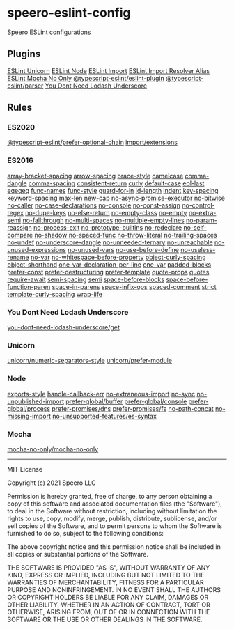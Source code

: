 # speero-eslint-config
Speero ESLint configurations

## Plugins
[ESLint Unicorn](https://github.com/sindresorhus/eslint-plugin-unicorn)
[ESLint Node](https://github.com/mysticatea/eslint-plugin-node)
[ESLint Import](https://github.com/import-js/eslint-plugin-import)
[ESLint Import Resolver Alias](https://github.com/johvin/eslint-import-resolver-alias)
[ESLint Mocha No Only](https://github.com/lewazo/eslint-mocha-no-only)
[@typescript-eslint/eslint-plugin](https://github.com/typescript-eslint/typescript-eslint/tree/master/packages/eslint-plugin)
[@typescript-eslint/parser](https://github.com/typescript-eslint/typescript-eslint/tree/master/packages/parser)
[You Dont Need Lodash Underscore](https://github.com/you-dont-need/You-Dont-Need-Lodash-Underscore)

## Rules

### ES2020
[@typescript-eslint/prefer-optional-chain](https://github.com/typescript-eslint/typescript-eslint/blob/master/packages/eslint-plugin/docs/rules/prefer-optional-chain.md)
[import/extensions](https://github.com/import-js/eslint-plugin-import/blob/master/docs/rules/extensions.md)
### ES2016
[array-bracket-spacing](https://eslint.org/docs/2.0.0/rules/array-bracket-spacing)
[arrow-spacing](https://eslint.org/docs/rules/arrow-spacing#require-space-beforeafter-arrow-functions-arrow-arrow-spacing)
[brace-style](https://eslint.org/docs/rules/brace-style#require-brace-style-brace-style)
[camelcase](https://eslint.org/docs/rules/camelcase#require-camelcase-camelcase)
[comma-dangle](https://eslint.org/docs/rules/comma-dangle)
[comma-spacing](https://eslint.org/docs/rules/comma-spacing#enforces-spacing-around-commas-comma-spacing)
[consistent-return](https://eslint.org/docs/rules/consistent-return#require-return-statements-to-either-always-or-never-specify-values-consistent-return)
[curly](https://eslint.org/docs/rules/curly#require-following-curly-brace-conventions-curly)
[default-case](https://eslint.org/docs/rules/default-case)
[eol-last](https://eslint.org/docs/rules/eol-last)
[eqeqeq](https://eslint.org/docs/rules/eqeqeq)
[func-names](https://eslint.org/docs/rules/func-names)
[func-style](https://eslint.org/docs/rules/func-style)
[guard-for-in](https://eslint.org/docs/rules/guard-for-in)
[id-length](https://eslint.org/docs/rules/id-length)
[indent](https://eslint.org/docs/rules/indent)
[key-spacing](https://eslint.org/docs/rules/key-spacing)
[keyword-spacing](https://eslint.org/docs/rules/keyword-spacing)
[max-len](https://eslint.org/docs/rules/max-len)
[new-cap](https://eslint.org/docs/rules/new-cap)
[no-async-promise-executor](https://eslint.org/docs/rules/no-async-promise-executor)
[no-bitwise](https://eslint.org/docs/rules/no-bitwise)
[no-caller](https://eslint.org/docs/rules/no-caller)
[no-case-declarations](https://eslint.org/docs/rules/no-case-declarations)
[no-console](https://eslint.org/docs/rules/no-console)
[no-const-assign](https://eslint.org/docs/rules/no-const-assign)
[no-control-regex](https://eslint.org/docs/rules/no-control-regex)
[no-dupe-keys](https://eslint.org/docs/rules/no-dupe-keys)
[no-else-return](https://eslint.org/docs/rules/no-else-return)
[no-empty-class](https://eslint.org/docs/rules/no-empty-class)
[no-empty](https://eslint.org/docs/rules/no-empty)
[no-extra-semi](https://eslint.org/docs/rules/no-extra-semi)
[no-fallthrough](https://eslint.org/docs/rules/no-fallthrough)
[no-multi-spaces](https://eslint.org/docs/rules/no-multi-spaces)
[no-multiple-empty-lines](https://eslint.org/docs/rules/no-multiple-empty-lines)
[no-param-reassign](https://eslint.org/docs/rules/no-param-reassign)
[no-process-exit](https://eslint.org/docs/rules/no-process-exit)
[no-prototype-builtins](https://eslint.org/docs/rules/no-prototype-builtins)
[no-redeclare](https://eslint.org/docs/rules/no-redeclare)
[no-self-compare](https://eslint.org/docs/rules/no-self-compare)
[no-shadow](https://eslint.org/docs/rules/no-shadow)
[no-spaced-func](https://eslint.org/docs/rules/no-spaced-func)
[no-throw-literal](https://eslint.org/docs/rules/no-throw-literal)
[no-trailing-spaces](https://eslint.org/docs/rules/no-trailing-spaces)
[no-undef](https://eslint.org/docs/rules/no-undef)
[no-underscore-dangle](https://eslint.org/docs/rules/no-underscore-dangle)
[no-unneeded-ternary](https://eslint.org/docs/rules/no-unneeded-ternary)
[no-unreachable](https://eslint.org/docs/rules/no-unreachable)
[no-unused-expressions](https://eslint.org/docs/rules/no-unused-expressions)
[no-unused-vars](https://eslint.org/docs/rules/no-unused-vars)
[no-use-before-define](https://eslint.org/docs/rules/no-use-before-define)
[no-useless-rename](https://eslint.org/docs/rules/no-useless-rename)
[no-var](https://eslint.org/docs/rules/no-var)
[no-whitespace-before-property](https://eslint.org/docs/rules/no-whitespace-before-property)
[object-curly-spacing](https://eslint.org/docs/rules/object-curly-spacing)
[object-shorthand](https://eslint.org/docs/rules/object-shorthand)
[one-var-declaration-per-line](https://eslint.org/docs/rules/one-var-declaration-per-line)
[one-var](https://eslint.org/docs/rules/one-var)
[padded-blocks](https://eslint.org/docs/rules/padded-blocks)
[prefer-const](https://eslint.org/docs/rules/prefer-const)
[prefer-destructuring](https://eslint.org/docs/rules/prefer-destructuring)
[prefer-template](https://eslint.org/docs/rules/prefer-template)
[quote-props](https://eslint.org/docs/rules/quote-props)
[quotes](https://eslint.org/docs/rules/quotes)
[require-await](https://eslint.org/docs/rules/require-await)
[semi-spacing](https://eslint.org/docs/rules/semi-spacing)
[semi](https://eslint.org/docs/rules/semi)
[space-before-blocks](https://eslint.org/docs/rules/space-before-blocks)
[space-before-function-paren](https://eslint.org/docs/rules/space-before-function-paren)
[space-in-parens](https://eslint.org/docs/rules/space-in-parens)
[space-infix-ops](https://eslint.org/docs/rules/space-infix-ops)
[spaced-comment](https://eslint.org/docs/rules/spaced-comment)
[strict](https://eslint.org/docs/rules/strict)
[template-curly-spacing](https://eslint.org/docs/rules/template-curly-spacing)
[wrap-iife](https://eslint.org/docs/rules/wrap-iife)

### You Dont Need Lodash Underscore
[you-dont-need-lodash-underscore/get](https://github.com/you-dont-need/You-Dont-Need-Lodash-Underscore)

### Unicorn
[unicorn/numeric-separators-style](https://github.com/sindresorhus/eslint-plugin-unicorn/blob/main/docs/rules/numeric-separators-style.md)
[unicorn/prefer-module](https://github.com/sindresorhus/eslint-plugin-unicorn/blob/main/docs/rules/prefer-module.md)

### Node
[exports-style](https://github.com/mysticatea/eslint-plugin-node/blob/master/docs/rules/exports-style.md)
[handle-callback-err](https://github.com/mysticatea/eslint-plugin-node/blob/master/docs/rules/handle-callback-err.md)
[no-extraneous-import](https://github.com/mysticatea/eslint-plugin-node/blob/master/docs/rules/no-extraneous-import.md)
[no-sync](https://github.com/mysticatea/eslint-plugin-node/blob/master/docs/rules/no-sync.md)
[no-unpublished-import](https://github.com/mysticatea/eslint-plugin-node/blob/master/docs/rules/no-unpublished-import.md)
[prefer-global/buffer](https://github.com/mysticatea/eslint-plugin-node/blob/master/docs/rules/prefer-global/buffer.md)
[prefer-global/console](https://github.com/mysticatea/eslint-plugin-node/blob/master/docs/rules/prefer-global/console.md)
[prefer-global/process](https://github.com/mysticatea/eslint-plugin-node/blob/master/docs/rules/prefer-global/process.md)
[prefer-promises/dns](https://github.com/mysticatea/eslint-plugin-node/blob/master/docs/rules/prefer-promises/dns.md)
[prefer-promises/fs](https://github.com/mysticatea/eslint-plugin-node/blob/master/docs/rules/prefer-promises/fs.md)
[no-path-concat](https://github.com/mysticatea/eslint-plugin-node/blob/master/docs/rules/no-path-concat.md)
[no-missing-import](https://github.com/mysticatea/eslint-plugin-node/blob/master/docs/rules/no-missing-import.md)
[no-unsupported-features/es-syntax](https://github.com/mysticatea/eslint-plugin-node/blob/master/docs/rules/no-unsupported-features/es-syntax.md)

### Mocha
[mocha-no-only/mocha-no-only](https://github.com/lewazo/eslint-mocha-no-only)

---

MIT License

Copyright (c) 2021 Speero LLC

Permission is hereby granted, free of charge, to any person obtaining a copy
of this software and associated documentation files (the "Software"), to deal
in the Software without restriction, including without limitation the rights
to use, copy, modify, merge, publish, distribute, sublicense, and/or sell
copies of the Software, and to permit persons to whom the Software is
furnished to do so, subject to the following conditions:

The above copyright notice and this permission notice shall be included in all
copies or substantial portions of the Software.

THE SOFTWARE IS PROVIDED "AS IS", WITHOUT WARRANTY OF ANY KIND, EXPRESS OR
IMPLIED, INCLUDING BUT NOT LIMITED TO THE WARRANTIES OF MERCHANTABILITY,
FITNESS FOR A PARTICULAR PURPOSE AND NONINFRINGEMENT. IN NO EVENT SHALL THE
AUTHORS OR COPYRIGHT HOLDERS BE LIABLE FOR ANY CLAIM, DAMAGES OR OTHER
LIABILITY, WHETHER IN AN ACTION OF CONTRACT, TORT OR OTHERWISE, ARISING FROM,
OUT OF OR IN CONNECTION WITH THE SOFTWARE OR THE USE OR OTHER DEALINGS IN THE
SOFTWARE.
